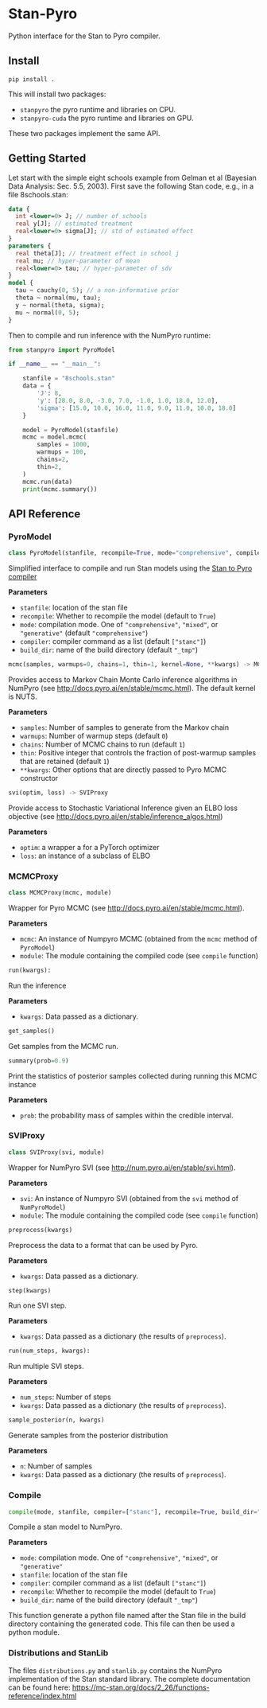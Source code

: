 # Stan-Pyro

Python interface for the Stan to Pyro compiler.

## Install

```
pip install .
```

This will install two packages:
- `stanpyro` the pyro runtime and libraries on CPU.
- `stanpyro-cuda` the pyro runtime and libraries on GPU.

These two packages implement the same API.

## Getting Started

Let start with the simple eight schools example from Gelman et al (Bayesian Data Analysis: Sec. 5.5, 2003). First save the following Stan code, e.g., in a file 8schools.stan:

```stan
data {
  int <lower=0> J; // number of schools
  real y[J]; // estimated treatment
  real<lower=0> sigma[J]; // std of estimated effect
}
parameters {
  real theta[J]; // treatment effect in school j
  real mu; // hyper-parameter of mean
  real<lower=0> tau; // hyper-parameter of sdv
}
model {
  tau ~ cauchy(0, 5); // a non-informative prior
  theta ~ normal(mu, tau);
  y ~ normal(theta, sigma);
  mu ~ normal(0, 5);
}
```

Then to compile and run inference with the NumPyro runtime:

```python
from stanpyro import PyroModel

if __name__ == "__main__":

    stanfile = "8schools.stan"
    data = {
        'J': 8,
        'y': [28.0, 8.0, -3.0, 7.0, -1.0, 1.0, 18.0, 12.0],
        'sigma': [15.0, 10.0, 16.0, 11.0, 9.0, 11.0, 10.0, 18.0]
    }

    model = PyroModel(stanfile)
    mcmc = model.mcmc(
        samples = 1000,
        warmups = 100,
        chains=2,
        thin=2,
    )
    mcmc.run(data)
    print(mcmc.summary())
```

## API Reference

### PyroModel

```python
class PyroModel(stanfile, recompile=True, mode="comprehensive", compiler=["stanc"], build_dir="_tmp")
```

Simplified interface to compile and run Stan models using the [Stan to Pyro compiler](https://github.com/deepppl/stanc3)

**Parameters**
- `stanfile`: location of the stan file
- `recompile`: Whether to recompile the model (default to `True`)
- `mode`: compilation mode. One of `"comprehensive"`, `"mixed"`, or `"generative"` (default `"comprehensive"`)
- `compiler`: compiler command as a list (default `["stanc"]`)
- `build_dir`: name of the build directory (default `"_tmp"`)


```python
mcmc(samples, warmups=0, chains=1, thin=1, kernel=None, **kwargs) -> MCMCProxy
```

Provides access to Markov Chain Monte Carlo inference algorithms in NumPyro (see http://docs.pyro.ai/en/stable/mcmc.html).
The default kernel is NUTS.

**Parameters**
- `samples`: Number of samples to generate from the Markov chain
- `warmups`: Number of warmup steps (default `0`)
- `chains`: Number of MCMC chains to run (default `1`)
- `thin`: Positive integer that controls the fraction of post-warmup samples that are retained (default `1`)
- `**kwargs`: Other options that are directly passed to Pyro MCMC constructor

```python
svi(optim, loss) -> SVIProxy
```
Provide access to Stochastic Variational Inference given an ELBO loss objective (see http://docs.pyro.ai/en/stable/inference_algos.html)

**Parameters**
- `optim`:  a wrapper a for a PyTorch optimizer
- `loss`: an instance of a subclass of ELBO

### MCMCProxy

```python
class MCMCProxy(mcmc, module)
```

Wrapper for Pyro MCMC (see http://docs.pyro.ai/en/stable/mcmc.html).

**Parameters**
- `mcmc`: An instance of Numpyro MCMC (obtained from the `mcmc` method of `PyroModel`)
- `module`: The module containing the compiled code (see `compile` function)

```python
run(kwargs):
```

Run the inference

**Parameters**
- `kwargs`: Data passed as a dictionary.

```python
get_samples()
```

Get samples from the MCMC run.

```python
summary(prob=0.9)
```

Print the statistics of posterior samples collected during running this MCMC instance

**Parameters**
- `prob`: the probability mass of samples within the credible interval.

### SVIProxy

```python
class SVIProxy(svi, module)
```

Wrapper for NumPyro SVI (see http://num.pyro.ai/en/stable/svi.html).

**Parameters**
- `svi`: An instance of Numpyro SVI (obtained from the `svi` method of `NumPyroModel`)
- `module`: The module containing the compiled code (see `compile` function)

```python
preprocess(kwargs)
```

Preprocess the data to a format that can be used by Pyro.

**Parameters**
- `kwargs`: Data passed as a dictionary.

```python
step(kwargs)
```

Run one SVI step.

**Parameters**
- `kwargs`: Data passed as a dictionary (the results of `preprocess`).

```python
run(num_steps, kwargs):
```

Run multiple SVI steps.

**Parameters**
- `num_steps`: Number of steps
- `kwargs`: Data passed as a dictionary (the results of `preprocess`).

```python
sample_posterior(n, kwargs)
```

Generate samples from the posterior distribution

**Parameters**
- `n`: Number of samples
- `kwargs`: Data passed as a dictionary (the results of `preprocess`).


### Compile

```python
compile(mode, stanfile, compiler=["stanc"], recompile=True, build_dir="_tmp")
```

Compile a stan model to NumPyro.

**Parameters**
- `mode`: compilation mode. One of `"comprehensive"`, `"mixed"`, or `"generative"`
- `stanfile`: location of the stan file
- `compiler`: compiler command as a list (default `["stanc"]`)
- `recompile`: Whether to recompile the model (default to `True`)
- `build_dir`: name of the build directory (default `"_tmp"`)

This function generate a python file named after the Stan file in the build directory containing the generated code.
This file can then be used a python module.

### Distributions and StanLib

The files `distributions.py` and `stanlib.py` contains the NumPyro implementation of the Stan standard library.
The complete documentation can be found here: https://mc-stan.org/docs/2_26/functions-reference/index.html
